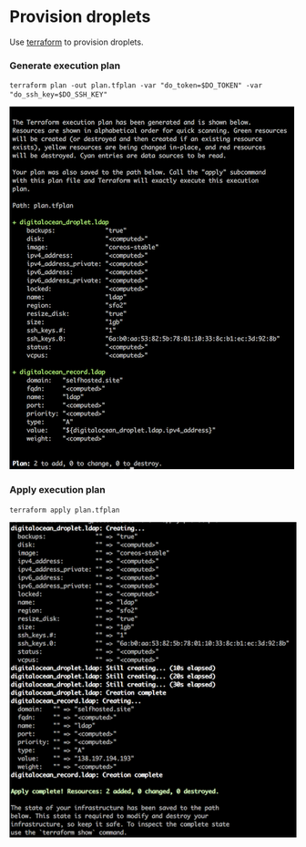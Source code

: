 Provision droplets
==================

Use [terraform](https://terraform.io) to provision droplets.

### Generate execution plan

```
terraform plan -out plan.tfplan -var "do_token=$DO_TOKEN" -var "do_ssh_key=$DO_SSH_KEY"
```

![Example](images/1.png)

### Apply execution plan

```
terraform apply plan.tfplan
```

![Example](images/2.png)
